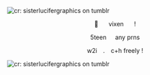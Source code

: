![cr: sisterlucifergraphics on tumblr](https://github.com/user-attachments/assets/cfd9565f-85ed-486d-bf83-9e3e2f342cb3)

<p align="center">
🔷 ⠀⠀vixen ⠀⠀!
</p>

<p align="center">
   5teen⠀⠀any prns
   </p>

   <p align="center">
   w2i ⠀. ⠀c+h freely !

   
![cr: sisterlucifergraphics on tumblr](https://github.com/user-attachments/assets/aba003c7-4c84-4315-b3a8-e56926d6424b)
